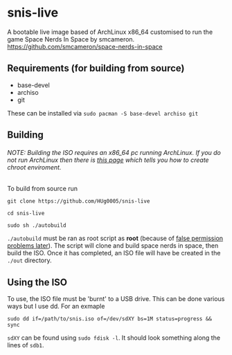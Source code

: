 # snis-live
A bootable live image based of ArchLinux x86_64 customised to run the game Space Nerds In Space by smcameron.
https://github.com/smcameron/space-nerds-in-space

## Requirements (for building from source)
* base-devel
* archiso
* git

These can be installed via `sudo pacman -S base-devel archiso git`

## Building
###### NOTE: Building the ISO requires an x86_64 pc running ArchLinux. If you do not run ArchLinux then there is [this page](https://wiki.archlinux.org/index.php/Install_from_existing_Linux) which tells you how to create chroot enviroment.
To build from source run

`git clone https://github.com/HUg0005/snis-live`

`cd snis-live`

`sudo sh ./autobuild`

`./autobuild` must be ran as root script as **root** (because of [false permission problems later](https://wiki.archlinux.org/index.php/Archiso#Setup)). The script will clone and build space nerds in space, then build the ISO. Once it has completed, an ISO file will have be created in the `./out` directory.

## Using the ISO
To use, the ISO file must be 'burnt' to a USB drive. This can be done various ways but I use dd. For an exmaple

`sudo dd if=/path/to/snis.iso of=/dev/sdXY bs=1M status=progress && sync`

`sdXY` can be found using `sudo fdisk -l`. It should look something along the lines of `sdb1`.
